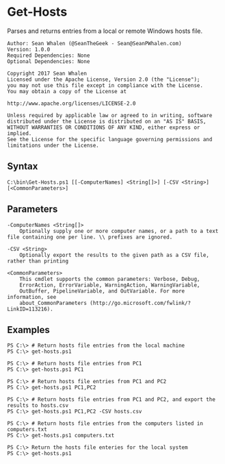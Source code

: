 Get-Hosts
=========

Parses and returns entries from a local or remote Windows hosts file.

    Author: Sean Whalen (@SeanTheGeek - Sean@SeanPWhalen.com)
    Version: 1.0.0
    Required Dependencies: None
    Optional Dependencies: None

    Copyright 2017 Sean Whalen
    Licensed under the Apache License, Version 2.0 (the "License");
    you may not use this file except in compliance with the License.
    You may obtain a copy of the License at

    http://www.apache.org/licenses/LICENSE-2.0

    Unless required by applicable law or agreed to in writing, software
    distributed under the License is distributed on an "AS IS" BASIS,
    WITHOUT WARRANTIES OR CONDITIONS OF ANY KIND, either express or implied.
    See the License for the specific language governing permissions and
    limitations under the License.


Syntax
------

    C:\bin\Get-Hosts.ps1 [[-ComputerNames] <String[]>] [-CSV <String>] [<CommonParameters>]


Parameters
----------

    -ComputerNames <String[]>
        Optionally supply one or more computer names, or a path to a text file containing one per line. \\ prefixes are ignored.

    -CSV <String>
        Optionally export the results to the given path as a CSV file, rather than printing

    <CommonParameters>
        This cmdlet supports the common parameters: Verbose, Debug,
        ErrorAction, ErrorVariable, WarningAction, WarningVariable,
        OutBuffer, PipelineVariable, and OutVariable. For more information, see
        about_CommonParameters (http://go.microsoft.com/fwlink/?LinkID=113216).

Examples
--------

    PS C:\> # Return hosts file entries from the local machine
    PS C:\> get-hosts.ps1

    PS C:\> # Return hosts file entries from PC1
    PS C:\> get-hosts.ps1 PC1

    PS C:\> # Return hosts file entries from PC1 and PC2
    PS C:\> get-hosts.ps1 PC1,PC2

    PS C:\> # Return hosts file entries from PC1 and PC2, and export the results to hosts.csv
    PS C:\> get-hosts.ps1 PC1,PC2 -CSV hosts.csv

    PS C:\> # Return hosts file entries from the computers listed in computers.txt
    PS C:\> get-hosts.ps1 computers.txt

    PS C:\> Return the hosts file enteries for the local system
    PS C:\> get-hosts.ps1